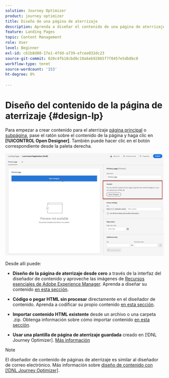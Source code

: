 ```yaml
---
solution: Journey Optimizer
product: journey optimizer
title: Diseño de una página de aterrizaje
description: Aprenda a diseñar el contenido de una página de aterrizaje en Journey Optimizer
feature: Landing Pages
topic: Content Management
role: User
level: Beginner
exl-id: c61b8d80-17e1-4fdd-a739-efcee032dc23
source-git-commit: 020c4fb18cbd0c10a6eb92865f7f0457e5db8bc0
workflow-type: tm+mt
source-wordcount: '153'
ht-degree: 0%

---
```


# Diseño del contenido de la página de aterrizaje {#design-lp}

Para empezar a crear contenido para el aterrizaje [página principal](create-lp.md#configure-primary-page) o [subpágina](create-lp.md#configure-subpages), pase el ratón sobre el contenido de la página y haga clic en **[!UICONTROL Open Designer]**. También puede hacer clic en el botón correspondiente desde la paleta derecha.

![](assets/lp_open-designer.png)

Desde allí puede:

* **Diseño de la página de aterrizaje desde cero** a través de la interfaz del diseñador de contenido y aproveche las imágenes de [Recursos esenciales de Adobe Experience Manager](../email/assets-essentials.md). Aprenda a diseñar su contenido <!--or use built-in templates--> [en esta sección](../email/content-from-scratch.md).

* **Código o pegar HTML sin procesar** directamente en el diseñador de contenido. Aprenda a codificar su propio contenido [en esta sección](../email/code-content.md).

* **Importar contenido HTML existente** desde un archivo o una carpeta .zip. Obtenga información sobre cómo importar contenido [en esta sección](../email/existing-content.md).

* **Usar una plantilla de página de aterrizaje guardada** creado en [!DNL Journey Optimizer]. [Más información](lp-templates.md)

>[!NOTE]
>
>El diseñador de contenido de páginas de aterrizaje es similar al diseñador de correo electrónico. Más información sobre [diseño de contenido con [!DNL Journey Optimizer]](../email/get-started-email-design.md).
